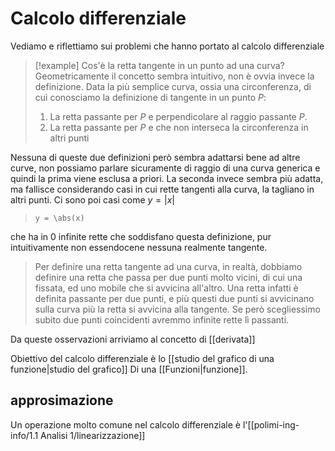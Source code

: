 # Calcolo differenziale
Vediamo e riflettiamo sui problemi che hanno portato al calcolo differenziale

>[!example] Cos'è la retta tangente in un punto ad una curva?
>Geometricamente il concetto sembra intuitivo, non è ovvia invece la definizione. Data la più semplice curva, ossia una circonferenza, di cui conosciamo la definizione di tangente in un punto $P$:
>1. La retta passante per $P$ e perpendicolare al raggio passante $P$.
>2. La retta passante per $P$ e che non interseca la circonferenza in altri punti
>
Nessuna di queste due definizioni però sembra adattarsi bene ad altre curve, non possiamo parlare sicuramente di raggio di una curva generica e quindi la prima viene esclusa a priori. La seconda invece sembra più adatta, ma fallisce considerando casi in cui rette tangenti alla curva, la tagliano in altri punti. Ci sono poi casi come $y=|x|$
>```desmos-graph
>y = \abs(x)
>```
che ha in $0$ infinite rette che soddisfano questa definizione, pur intuitivamente non essendocene nessuna realmente tangente.
>
>Per definire una retta tangente ad una curva, in realtà, dobbiamo definire una retta che passa per due punti molto vicini, di cui una fissata, ed uno mobile che si avvicina all'altro.
>Una retta infatti è definita passante per due punti,  e più questi due punti si avvicinano sulla curva più la retta si avvicina alla tangente. Se però scegliessimo subito due punti coincidenti avremmo infinite rette lì passanti.

Da queste osservazioni arriviamo al concetto di [[derivata]]

Obiettivo del calcolo differenziale è lo [[studio del grafico di una funzione|studio del grafico]] Di una [[Funzioni|funzione]].


## approsimazione

Un operazione molto comune nel calcolo differenziale è l'[[polimi-ing-info/1.1 Analisi 1/linearizzazione]]
